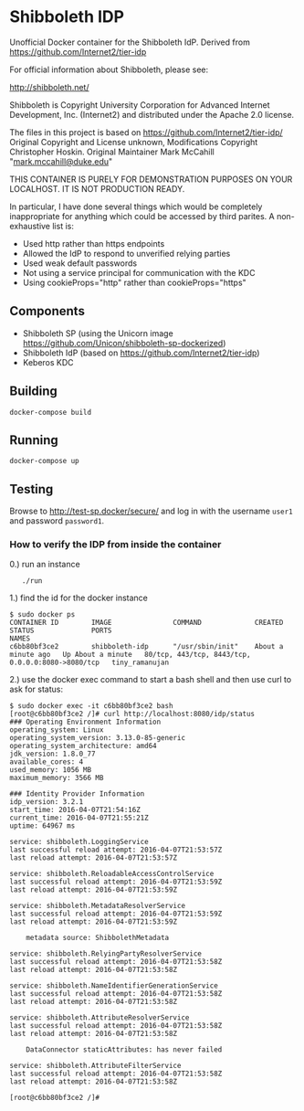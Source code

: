 # Shibboleth IDP

Unofficial Docker container for the Shibboleth IdP. Derived from https://github.com/Internet2/tier-idp

For official information about Shibboleth, please see:

http://shibboleth.net/

Shibboleth is Copyright University Corporation for Advanced Internet Development, Inc. (Internet2) and distributed under the Apache 2.0 license.

The files in this project is based on https://github.com/Internet2/tier-idp/
Original Copyright and License unknown, Modifications Copyright Christopher Hoskin. Original Maintainer Mark McCahill "mark.mccahill@duke.edu"

THIS CONTAINER IS PURELY FOR DEMONSTRATION PURPOSES ON YOUR LOCALHOST. IT IS NOT PRODUCTION READY.

In particular, I have done several things which would be completely inappropriate for anything which could be accessed by third parites. A non-exhaustive list is:

* Used http rather than https endpoints
* Allowed the IdP to respond to unverified relying parties
* Used weak default passwords
* Not using a service principal for communication with the KDC
* Using cookieProps="http" rather than cookieProps="https"

## Components

* Shibboleth SP (using the Unicorn image https://github.com/Unicon/shibboleth-sp-dockerized)
* Shibboleth IdP (based on https://github.com/Internet2/tier-idp)
* Keberos KDC

## Building

```
docker-compose build
```

## Running

```
docker-compose up
```

## Testing

Browse to http://test-sp.docker/secure/ and log in with the username `user1` and password `password1`.


### How to verify the IDP from inside the container

0.) run an instance

```
   ./run
```
  
1.) find the id for the docker instance
```
$ sudo docker ps
CONTAINER ID        IMAGE               COMMAND             CREATED              STATUS              PORTS                                               NAMES
c6bb80bf3ce2        shibboleth-idp      "/usr/sbin/init"    About a minute ago   Up About a minute   80/tcp, 443/tcp, 8443/tcp, 0.0.0.0:8080->8080/tcp   tiny_ramanujan
```
   
2.) use the docker exec command to start a bash shell and then use curl to ask for status:
```
$ sudo docker exec -it c6bb80bf3ce2 bash
[root@c6bb80bf3ce2 /]# curl http://localhost:8080/idp/status
### Operating Environment Information
operating_system: Linux
operating_system_version: 3.13.0-85-generic
operating_system_architecture: amd64
jdk_version: 1.8.0_77
available_cores: 4
used_memory: 1056 MB
maximum_memory: 3566 MB

### Identity Provider Information
idp_version: 3.2.1
start_time: 2016-04-07T21:54:16Z
current_time: 2016-04-07T21:55:21Z
uptime: 64967 ms

service: shibboleth.LoggingService
last successful reload attempt: 2016-04-07T21:53:57Z
last reload attempt: 2016-04-07T21:53:57Z

service: shibboleth.ReloadableAccessControlService
last successful reload attempt: 2016-04-07T21:53:59Z
last reload attempt: 2016-04-07T21:53:59Z

service: shibboleth.MetadataResolverService
last successful reload attempt: 2016-04-07T21:53:59Z
last reload attempt: 2016-04-07T21:53:59Z

	metadata source: ShibbolethMetadata

service: shibboleth.RelyingPartyResolverService
last successful reload attempt: 2016-04-07T21:53:58Z
last reload attempt: 2016-04-07T21:53:58Z

service: shibboleth.NameIdentifierGenerationService
last successful reload attempt: 2016-04-07T21:53:58Z
last reload attempt: 2016-04-07T21:53:58Z

service: shibboleth.AttributeResolverService
last successful reload attempt: 2016-04-07T21:53:58Z
last reload attempt: 2016-04-07T21:53:58Z

	DataConnector staticAttributes: has never failed

service: shibboleth.AttributeFilterService
last successful reload attempt: 2016-04-07T21:53:58Z
last reload attempt: 2016-04-07T21:53:58Z

[root@c6bb80bf3ce2 /]# 

```


